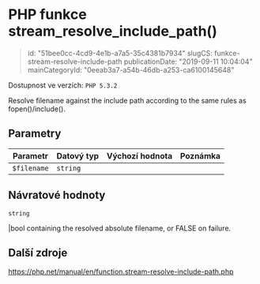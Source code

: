PHP funkce stream_resolve_include_path()
================================

> id: "51bee0cc-4cd9-4e1b-a7a5-35c4381b7934"
> slugCS: funkce-stream-resolve-include-path
> publicationDate: "2019-09-11 10:04:04"
> mainCategoryId: "0eeab3a7-a54b-46db-a253-ca6100145648"

Dostupnost ve verzích: `PHP 5.3.2`

Resolve filename against the include path according to the same rules as fopen()/include().


Parametry
--------------

| Parametr | Datový typ | Výchozí hodnota | Poznámka |
|-----|-----|-----|-----|
| `$filename` | `string` |  |  |


Návratové hodnoty
----------------

`string`

|bool containing the resolved absolute filename, or FALSE on failure.

Další zdroje
------------

https://php.net/manual/en/function.stream-resolve-include-path.php
